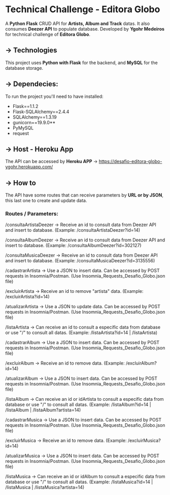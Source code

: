 # Technical Challenge - Editora Globo
A **Python Flask** CRUD API for **Artists, Album and Track** datas. It also consumes **Deezer API** to populate database. 
Developed by **Ygohr Medeiros** for technical challenge of **Editora Globo**.
 
## -> Technologies
This project uses **Python with Flask** for the backend, and **MySQL** for the database storage.

## -> Dependecies:
To run the project you'll need to have installed:
 - Flask==1.1.2
 - Flask-SQLAlchemy==2.4.4
 - SQLAlchemy==1.3.19
 - gunicorn==19.9.0**
 - PyMySQL
 - request
 
## -> Host - Heroku App
The API can be accessed by **Heroku APP** -> https://desafio-editora-globo-ygohr.herokuapp.com/

## -> How to
The API have some routes that can receive parameters by **URL or by JSON**, this last one to create and update data.

### Routes / Parameters:
/consultaArtistaDeezer -> Receive an id to consult data from Deezer API and insert to database. (Example: /consultaArtistaDeezer?id=14)

/consultaAlbumDeezer -> Receive an id to consult data from Deezer API and insert to database. (Example: /consultaAlbumDeezer?id=302127)

/consultaMusicaDeezer -> Receive an id to consult data from Deezer API and insert to database. (Example: /consultaMusicaDeezer?id=3135556)

/cadastrarArtista -> Use a JSON to insert data. Can be accessed by POST requests in Insomnia/Postman. (Use Insomnia_Requests_Desafio_Globo.json file)

/excluirArtista -> Receive an id to remove "artista" data. (Example: /excluirArtista?id=14)

/atualizarArtista -> Use a JSON to update data. Can be accessed by POST requests in Insomnia/Postman. (Use Insomnia_Requests_Desafio_Globo.json file)

/listaArtista -> Can receive an id to consult a especific data from database or use "/" to consult all datas. (Example: /listaArtista?id=14 | /listaArtista)

/cadastrarAlbum -> Use a JSON to insert data. Can be accessed by POST requests in Insomnia/Postman. (Use Insomnia_Requests_Desafio_Globo.json file)

/excluirAlbum -> Receive an id to remove data. (Example: /excluirAlbum?id=14)

/atualizarAlbum -> Use a JSON to insert data. Can be accessed by POST requests in Insomnia/Postman. (Use Insomnia_Requests_Desafio_Globo.json file)

/listaAlbum -> Can receive an id or idArtista to consult a especific data from database or use "/" to consult all datas. (Example: /listaAlbum?id=14 | /listaAlbum | /listaAlbum?artista=14)

/cadastrarMusica -> Use a JSON to insert data. Can be accessed by POST requests in Insomnia/Postman. (Use Insomnia_Requests_Desafio_Globo.json file)

/excluirMusica -> Receive an id to remove data. (Example: /excluirMusica?id=14)

/atualizarMusica -> Use a JSON to insert data. Can be accessed by POST requests in Insomnia/Postman. (Use Insomnia_Requests_Desafio_Globo.json file)

/listaMusica -> Can receive an id or idAlbum to consult a especific data from database or use "/" to consult all datas. (Example: /listaMusica?id=14 | /listaMusica | /listaMusica?artista=14)
